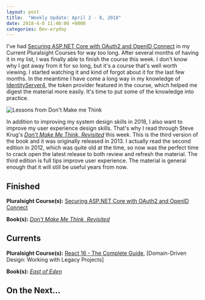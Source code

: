 ```yaml
---
layout: post
title:  "Weekly Update: April 2 - 8, 2018"
date: 2018-4-8 11:40:00 +0000
categories: Dev-eryday
---
```


I've had  [Securing ASP.NET Core with OAuth2 and OpenID Connect][secure] in my Current Pluralsight Courses for way too long. After several months of having it in my list, I was finally able to finish the course this week. I don't know why I got away from it for so long, but it's a course that's well worth viewing. I started watching it and kind of forgot about it for the last few months. In the meantime I have come a long way in my knowledge of [IdentityServer4][is4], the token provider featured in the course, which helped me digest the material more easily. It's time to put some of the knowledge into practice.

![Lessons from Don't Make me Think](https://farm1.staticflickr.com/867/40410975815_99a34bde2f.jpg)

In addition to improving my system design skills in 2018, I also want to improve my user experience design skills. That's why I read through Steve Krug's *[Don't Make Me Think, Revisited][think]* this week. This is the third version of the book and it was originally released in 2013. I actually read the second edition in 2012, which was quite old at the time, so now was the perfect time to crack open the latest release to both review and refresh the material. The third edition is full tips improve user experience. The material is general enough that it will still be useful years from now.

## Finished

**Pluralsight Course(s):**  [Securing ASP.NET Core with OAuth2 and OpenID Connect][secure] 

**Book(s):** *[Don't Make Me Think, Revisited][think]*

## Currents

**Pluralsight Course(s):** [React 16 - The Complete Guide][re], [Domain-Driven Design: Working with Legacy Projects]

**Book(s):** *[East of Eden][eden]*

## On the Next...


[eden]: https://www.amazon.com/East-Penguin-Twentieth-Century-Classics/dp/0140186395/
[re]: https://www.udemy.com/react-the-complete-guide-incl-redux/
[core]: https://app.pluralsight.com/library/courses/aspdotnetcore-implementing-securing-api/table-of-contents
[secure]: https://app.pluralsight.com/library/courses/asp-dotnet-core-oauth2-openid-connect-securing/table-of-contents
[core2]: https://app.pluralsight.com/library/courses/asp-dot-net-core-oauth/table-of-contents
[act]: https://www.manning.com/books/asp-dot-net-core-in-action
[msdn]: https://docs.microsoft.com/en-us/aspnet/core/
[coredi]: https://docs.microsoft.com/en-us/aspnet/core/fundamentals/dependency-injection#using-framework-provided-services
[es6]: https://app.pluralsight.com/library/courses/es6-the-right-parts/table-of-contents
[awe]: https://github.com/thangchung/awesome-dotnet-core
[is4]: http://docs.identityserver.io/en/release/
[ddd]: https://app.pluralsight.com/library/courses/domain-driven-design-legacy-projects/table-of-contents
[think]: https://www.amazon.com/gp/product/0321965515/